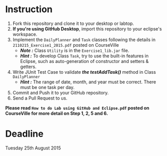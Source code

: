 # Instruction

1. Fork this repository and clone it to your desktop or labtop.
2. **If you're using GitHub Desktop**, import this repository to your eclipse's workspace.
3. Implement the `DailyPlanner` and `Task` classes following the details in `2110215_Exercise1_2015.pdf` posted on CourseVille 
   * ***Note :*** Class `Utility` is in the `Exercise1_lib.jar` file. 
   * ***Hint :*** To develop Class `Task`, try to use the built-in features in Eclipse, such as auto-generation of constructor and setters & getters.
4. Write JUnit Test Case to validate ***the testAddTask()*** method in Class `DailyPlanner`
   * ***Hint :*** The range of date, month, and year must be correct. There must be one task per day.
5. Commit and Push it to your GitHub repository.
6. Send a Pull Request to us.

**Please read `How to do Lab using GitHub and Eclipse.pdf` posted on CourseVille for more detail on Step 1, 2, 5 and 6.**

# Deadline
Tuesday 25th August 2015
